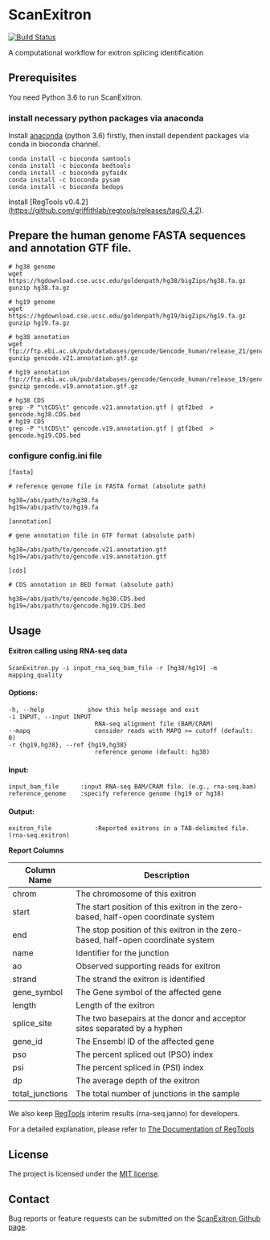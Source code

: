 # ScanExitron
[![Build Status](https://travis-ci.org/ylab-hi/ScanExitron.svg?branch=master&status=passed)](https://travis-ci.org/ylab-hi/ScanExitron)

A computational workflow for exitron splicing identification


Prerequisites
----------------
You need Python 3.6 to run ScanExitron.

### install necessary python packages via anaconda
Install [anaconda](https://www.anaconda.com/download/) (python 3.6) firstly, then install dependent packages via conda in bioconda channel.
```
conda install -c bioconda samtools
conda install -c bioconda bedtools
conda install -c bioconda pyfaidx
conda install -c bioconda pysam
conda install -c bioconda bedops
```
Install [RegTools v0.4.2] (https://github.com/griffithlab/regtools/releases/tag/0.4.2).

## Prepare the human genome FASTA sequences and annotation GTF file.

```
# hg38 genome
wget https://hgdownload.cse.ucsc.edu/goldenpath/hg38/bigZips/hg38.fa.gz
gunzip hg38.fa.gz

# hg19 genome
wget https://hgdownload.cse.ucsc.edu/goldenpath/hg19/bigZips/hg19.fa.gz
gunzip hg19.fa.gz

# hg38 annotation
wget ftp://ftp.ebi.ac.uk/pub/databases/gencode/Gencode_human/release_21/gencode.v21.annotation.gtf.gz
gunzip gencode.v21.annotation.gtf.gz

# hg19 annotation
ftp://ftp.ebi.ac.uk/pub/databases/gencode/Gencode_human/release_19/gencode.v19.annotation.gtf.gz
gunzip gencode.v19.annotation.gtf.gz

# hg38 CDS
grep -P "\tCDS\t" gencode.v21.annotation.gtf | gtf2bed  > gencode.hg38.CDS.bed
# hg19 CDS
grep -P "\tCDS\t" gencode.v19.annotation.gtf | gtf2bed  > gencode.hg19.CDS.bed
```

### configure config.ini file
```
[fasta]

# reference genome file in FASTA format (absolute path)

hg38=/abs/path/to/hg38.fa
hg19=/abs/path/to/hg19.fa

[annotation]

# gene annotation file in GTF format (absolute path)

hg38=/abs/path/to/gencode.v21.annotation.gtf
hg19=/abs/path/to/gencode.v19.annotation.gtf

[cds]

# CDS annotation in BED format (absolute path)

hg38=/abs/path/to/gencode.hg38.CDS.bed
hg19=/abs/path/to/gencode.hg19.CDS.bed
```

Usage
-------------------------
#### Exitron calling using RNA-seq data
```
ScanExitron.py -i input_rna_seq_bam_file -r [hg38/hg19] -m mapping_quality
```

#### Options:

```	
-h, --help            show this help message and exit
-i INPUT, --input INPUT
                        RNA-seq alignment file (BAM/CRAM)
--mapq                  consider reads with MAPQ >= cutoff (default: 0)		
-r {hg19,hg38}, --ref {hg19,hg38}
                        reference genome (default: hg38)
```

#### Input:
```	
input_bam_file      :input RNA-seq BAM/CRAM file. (e.g., rna-seq.bam)
reference_genome    :specify reference genome (hg19 or hg38)
```

#### Output:
```
exitron_file			:Reported exitrons in a TAB-delimited file. (rna-seq.exitron)
```

__Report Columns__

|Column Name | Description |
| ---------- | ----------- |
|chrom       | The chromosome of this exitron|
|start       | The start position of this exitron in the zero-based, half-open coordinate system |
|end	       | The stop position of this exitron in the zero-based, half-open coordinate system |
|name        | Identifier for the junction |
|ao          | Observed supporting reads for exitron |
|strand      | The strand the exitron is identified |
|gene_symbol | The Gene symbol of the affected gene |
|length      | Length of the exitron |
|splice_site | The two basepairs at the donor and acceptor sites separated by a hyphen |
|gene_id     | The Ensembl ID of the affected gene |
|pso         | The percent spliced out (PSO) index  |
|psi         | The percent spliced in (PSI) index |
|dp          | The average depth of the exitron   |
|total_junctions | The total number of junctions in the sample |


We also keep [RegTools](https://github.com/griffithlab/regtools) interim results (rna-seq.janno) for developers.

For a detailed explanation, please refer to [The Documentation of RegTools](https://regtools.readthedocs.org/en/latest/)

License
----------------
The project is licensed under the [MIT license](https://opensource.org/licenses/MIT).

Contact
-----------------
Bug reports or feature requests can be submitted on the <a href="https://github.com/ylab-hi/ScanExitron/issues">ScanExitron Github page</a>.
